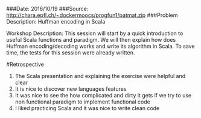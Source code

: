 ###Date: 2016/10/19
###Source: http://chara.epfl.ch/~dockermoocs/progfun1/patmat.zip
###Problem Description: Huffman encoding in Scala

Workshop Description: 
This session will start by a quick introduction to useful Scala functions and paradigm.
We will then explain how does Huffman encoding/decoding works and write its algorithm in Scala. 
To save time, the tests for this session were already written.

#Retrospective	 
1. The Scala presentation and explaining the exercise were helpful and clear
2. It is nice to discover new languages features
3. It was nice to see the how complicated and dirty it gets if we try to use non functional paradigm to implement functional code
4. I liked practicing Scala and it was nice to write clean code